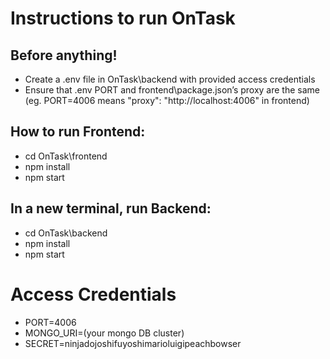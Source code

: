 # Instructions to run OnTask
## Before anything!
* Create a .env file in OnTask\backend with provided access credentials
* Ensure that .env PORT and frontend\package.json’s proxy are the same (eg. PORT=4006 means "proxy": "http://localhost:4006" in frontend)

## How to run Frontend:
* cd OnTask\frontend
* npm install
* npm start

## In a new terminal, run Backend:
* cd OnTask\backend
* npm install
* npm start


# Access Credentials
* PORT=4006
* MONGO_URI=(your mongo DB cluster)
* SECRET=ninjadojoshifuyoshimarioluigipeachbowser